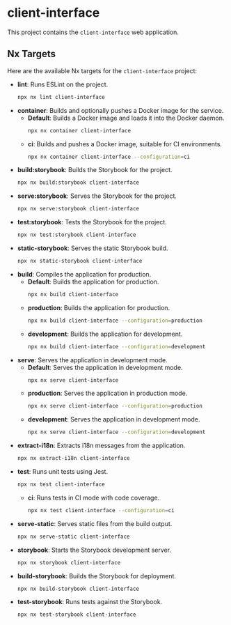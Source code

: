 # client-interface

This project contains the `client-interface` web application.

## Nx Targets

Here are the available Nx targets for the `client-interface` project:

-   **lint**: Runs ESLint on the project.
    ```bash
    npx nx lint client-interface
    ```
-   **container**: Builds and optionally pushes a Docker image for the service.
    -   **Default**: Builds a Docker image and loads it into the Docker daemon.
        ```bash
        npx nx container client-interface
        ```
    -   **ci**: Builds and pushes a Docker image, suitable for CI environments.
        ```bash
        npx nx container client-interface --configuration=ci
        ```
-   **build:storybook**: Builds the Storybook for the project.
    ```bash
    npx nx build:storybook client-interface
    ```
-   **serve:storybook**: Serves the Storybook for the project.
    ```bash
    npx nx serve:storybook client-interface
    ```
-   **test:storybook**: Tests the Storybook for the project.
    ```bash
    npx nx test:storybook client-interface
    ```
-   **static-storybook**: Serves the static Storybook build.
    ```bash
    npx nx static-storybook client-interface
    ```
-   **build**: Compiles the application for production.
    -   **Default**: Builds the application for production.
        ```bash
        npx nx build client-interface
        ```
    -   **production**: Builds the application for production.
        ```bash
        npx nx build client-interface --configuration=production
        ```
    -   **development**: Builds the application for development.
        ```bash
        npx nx build client-interface --configuration=development
        ```
-   **serve**: Serves the application in development mode.
    -   **Default**: Serves the application in development mode.
        ```bash
        npx nx serve client-interface
        ```
    -   **production**: Serves the application in production mode.
        ```bash
        npx nx serve client-interface --configuration=production
        ```
    -   **development**: Serves the application in development mode.
        ```bash
        npx nx serve client-interface --configuration=development
        ```
-   **extract-i18n**: Extracts i18n messages from the application.
    ```bash
    npx nx extract-i18n client-interface
    ```
-   **test**: Runs unit tests using Jest.
    ```bash
    npx nx test client-interface
    ```
    -   **ci**: Runs tests in CI mode with code coverage.
        ```bash
        npx nx test client-interface --configuration=ci
        ```
-   **serve-static**: Serves static files from the build output.
    ```bash
    npx nx serve-static client-interface
    ```
-   **storybook**: Starts the Storybook development server.
    ```bash
    npx nx storybook client-interface
    ```
-   **build-storybook**: Builds the Storybook for deployment.
    ```bash
    npx nx build-storybook client-interface
    ```
-   **test-storybook**: Runs tests against the Storybook.
    ```bash
    npx nx test-storybook client-interface
    ```
